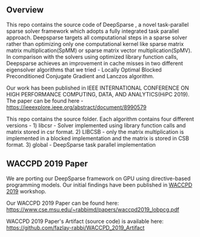 ## Overview
This repo contains the source code of DeepSparse , a novel task-parallel sparse solver framework which adopts a fully integrated task parallel approach. 
Deepsparse targets all computational steps in a sparse solver rather than optimizing only one computational kernel like sparse matrix matrix multiplication(SpMM) or sparse matrix vector multiplication(SpMV).
In comparison with the solvers using optimized library function calls, Deepsparse achieves an improvement in cache misses in two different eigensolver algorithms that we tried - Locally Optimal Blocked Preconditioned 
Conjugate Gradient and Lanczos algorithm. 

Our work has been published in IEEE INTERNATIONAL CONFERENCE ON HIGH PERFORMANCE COMPUTING, DATA, AND ANALYTICS(HiPC 2019). The paper can be found here - https://ieeexplore.ieee.org/abstract/document/8990579

This repo contains the source folder. Each algorithm contains four different versions - 
    1) libcsr - Solver implemented using library function calls and matrix stored in csr format.
    2) LIBCSB - only the matrix multiplication is implemented in a blocked implementation and the matrix is stored in CSB format. 
    3) global - DeepSparse task parallel implementation
    

## WACCPD 2019 Paper
We are porting our DeepSparse framework on GPU using directive-based programming models. Our initial findings have been published in [WACCPD 2019](https://waccpd.org) workshop.

Our WACCPD 2019 Paper can be found here: https://www.cse.msu.edu/~rabbimd/papers/waccpd2019_lobpcg.pdf

WACCPD 2019 Paper's Artifact (source code) is available here: https://github.com/fazlay-rabbi/WACCPD_2019_Artifact

